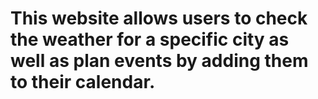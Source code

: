 # This website allows users to check the weather for a specific city as well as plan events by adding them to their calendar.
